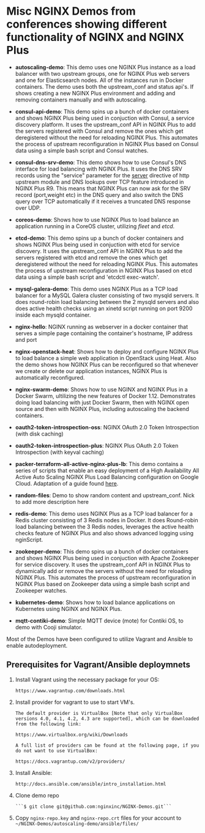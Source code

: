 # Misc NGINX Demos from conferences showing different functionality of NGINX and NGINX Plus

* **autoscaling-demo**: This demo uses one NGINX Plus instance as a load balancer with two upstream groups, one for NGINX Plus web servers and one for Elasticsearch nodes.  All of the instances run in Docker containers. The demo uses both the upstream_conf and status api's.  If shows creating a new NGINX Plus environment and adding and removing containers manually and with autoscaling.

* **consul-api-demo**: This demo spins up a bunch of docker containers and shows NGINX Plus being used in conjuction with Consul, a service discovery platform. It uses the upstream_conf API in NGINX Plus to add the servers registered with Consul and remove the ones which get deregistered without the need for reloading NGINX Plus. This automates the process of upstream reconfiguration in NGINX Plus based on Consul data using a simple bash script and Consul watches.

* **consul-dns-srv-demo**: This demo shows how to use Consul's DNS interface for load balancing with NGINX Plus. It uses the DNS SRV records using the "service" parameter for the [server](http://nginx.org/en/docs/http/ngx_http_upstream_module.html#server) directive of http upstream module and DNS lookups over TCP feature introduced in NGINX Plus R9. This means that NGINX Plus can now ask for the SRV record (port,weight etc) in the DNS query and also switch the DNS query over TCP automatically if it receives a truncated DNS response over UDP.

* **coreos-demo**: Shows how to use NGINX Plus to load balance an application running in a CoreOS cluster,
utilizing *fleet* and *etcd*.

* **etcd-demo**: This demo spins up a bunch of docker containers and shows NGINX Plus being used in conjuction with etcd for service discovery. It uses the upstream_conf API in NGINX Plus to add the servers registered with etcd and remove the ones which get deregistered without the need for reloading NGINX Plus. This automates the process of upstream reconfiguration in NGINX Plus based on etcd data using a simple bash script and 'etcdctl exec-watch'.

* **mysql-galera-demo**: This demo uses NGINX Plus as a TCP load balancer for a MySQL Galera cluster consisting of two mysqld servers. It does round-robin load balancing between the 2 mysqld servers and also does active health checks using an xinetd script running on port 9200 inside each mysqld container.

* **nginx-hello**: NGINX running as webserver in a docker container that serves a simple page containing the container's hostname, IP address and port

* **nginx-openstack-heat**: Shows how to deploy and configure NGINX Plus to load balance a simple
web application in OpenStack using Heat. Also the demo shows how NGINX Plus can be reconfigured so that
whenever we create or delete our application instances, NGINX Plus is automatically reconfigured.

* **nginx-swarm-demo**:  Shows how to use NGINX and NGINX Plus in a Docker Swarm, ultilizing the new features of Docker 1.12.  Demonstrates doing load balancing with just Docker Swarm, then with NGINX open source and then with NGINX Plus, including autoscaling the backend containers.

* **oauth2-token-introspection-oss**: NGINX OAuth 2.0 Token Introspection (with disk caching)

* **oauth2-token-introspection-plus**: NGINX Plus OAuth 2.0 Token Introspection (with keyval caching)

* **packer-terraform-all-active-nginx-plus-lb**: This demo contains a series of scripts that enable an easy deployment of a High Availability All Active Auto Scaling NGINX Plus Load Balancing configuration on Google Cloud. Adaptation of a guide found [here](https://www.nginx.com/resources/deployment-guides/all-active-nginx-plus-load-balancing-gce/).

* **random-files**: Demo to show random content and upstream_conf. Nick to add more description here

* **redis-demo**: This demo uses NGINX Plus as a TCP load balancer for a Redis cluster consisting of 3 Redis nodes in Docker. It does Round-robin load balancing between the 3 Redis nodes, leverages the active health checks feature of NGINX Plus and also shows advanced logging using nginScript.

* **zookeeper-demo**: This demo spins up a bunch of docker containers and shows NGINX Plus being used in conjuction with Apache Zookeeper for service discovery. It uses the upstream_conf API in NGINX Plus to dynamically add or remove the servers without the need for reloading NGINX Plus. This automates the process of upstream reconfiguration in NGINX Plus based on Zookeeper data using a simple bash script and Zookeeper watches.

* **kubernetes-demo**: Shows how to load balance applications on Kubernetes using NGINX and NGINX Plus.

* **mqtt-contiki-demo**: Simple MQTT device (mote) for Contiki OS, to demo with Cooji simulator.

Most of the Demos have been configured to utilize Vagrant and Ansible to enable autodeployment.

## Prerequisites for Vagrant/Ansible deploymnets

1. Install Vagrant using the necessary package for your OS:

       https://www.vagrantup.com/downloads.html

1. Install provider for vagrant to use to start VM's.

       The default provider is VirtualBox [Note that only VirtualBox versions 4.0, 4.1, 4.2, 4.3 are supported], which can be downloaded from the following link:

       https://www.virtualbox.org/wiki/Downloads

       A full list of providers can be found at the following page, if you do not want to use VirtualBox:

       https://docs.vagrantup.com/v2/providers/

1. Install Ansible:

       http://docs.ansible.com/ansible/intro_installation.html

1. Clone demo repo

       ```$ git clone git@github.com:nginxinc/NGINX-Demos.git```

1. Copy ```nginx-repo.key``` and ```nginx-repo.crt``` files for your account to ```~/NGINX-Demos/autoscaling-demo/ansible/files/```
